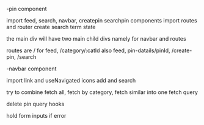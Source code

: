 -pin component

import feed, search, navbar, createpin searchpin components
import routes and router
create search term state

the main div will have two main child divs namely for navbar and routes

routes are / for feed, /category/:catId also feed, pin-datails/pinId, /create-pin, /search

-navbar component

import link and useNavigated
icons add and search

try to combine fetch all, fetch by category, fetch similar into one fetch query

delete pin query hooks

hold form inputs if error
